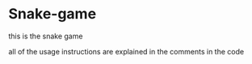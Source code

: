 # Snake-game
this is the snake game

all of the usage instructions are explained in the comments in the code
